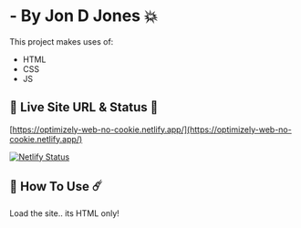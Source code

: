 #  <TEXT GOES HERE> - By Jon D Jones 💥

This project makes uses of:

- HTML
- CSS
- JS

## 👻 Live Site URL & Status 👺

[https://optimizely-web-no-cookie.netlify.app/](https://optimizely-web-no-cookie.netlify.app/)

[![Netlify Status](https://api.netlify.com/api/v1/badges/09a89504-76bb-4b82-b518-a50e4b97fe57/deploy-status)](https://app.netlify.com/sites/optimizely-web-no-cookie/deploys)

## 👾 How To Use ☄️

Load the site.. its HTML only!
